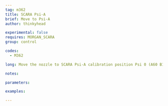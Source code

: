 ```yaml
---
tag: m362
title: SCARA Psi-A
brief: Move to Psi-A
author: thinkyhead

experimental: false
requires: MORGAN_SCARA
group: control

codes:
  - M362

long: Move the nozzle to SCARA Psi-A calibration position Psi 0 (A60 B180) for calibration of "zero degrees."

notes:

parameters:

examples:

---
```


